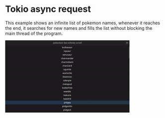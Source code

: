 # Tokio async request

This example shows an infinite list of pokemon names, whenever it reaches the end, it searches for new names and fills the list without blocking the main thread of the program.

![Screenshot](screenshot.gif)